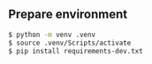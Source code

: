 
## Prepare environment

```bash
$ python -m venv .venv
$ source .venv/Scripts/activate
$ pip install requirements-dev.txt
```

